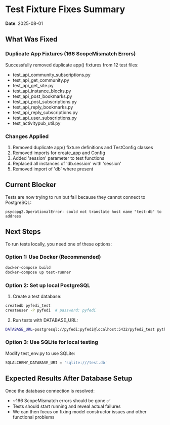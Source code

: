 # Test Fixture Fixes Summary

**Date**: 2025-08-01

## What Was Fixed

### Duplicate App Fixtures (166 ScopeMismatch Errors)
Successfully removed duplicate app() fixtures from 12 test files:
- test_api_community_subscriptions.py
- test_api_get_community.py
- test_api_get_site.py
- test_api_instance_blocks.py
- test_api_post_bookmarks.py
- test_api_post_subscriptions.py
- test_api_reply_bookmarks.py
- test_api_reply_subscriptions.py
- test_api_user_subscriptions.py
- test_activitypub_util.py

### Changes Applied
1. Removed duplicate app() fixture definitions and TestConfig classes
2. Removed imports for create_app and Config
3. Added 'session' parameter to test functions
4. Replaced all instances of 'db.session' with 'session'
5. Removed import of 'db' where present

## Current Blocker

Tests are now trying to run but fail because they cannot connect to PostgreSQL:
```
psycopg2.OperationalError: could not translate host name "test-db" to address
```

## Next Steps

To run tests locally, you need one of these options:

### Option 1: Use Docker (Recommended)
```bash
docker-compose build
docker-compose up test-runner
```

### Option 2: Set up local PostgreSQL
1. Create a test database:
```bash
createdb pyfedi_test
createuser -P pyfedi  # password: pyfedi
```

2. Run tests with DATABASE_URL:
```bash
DATABASE_URL=postgresql://pyfedi:pyfedi@localhost:5432/pyfedi_test python -m pytest tests/
```

### Option 3: Use SQLite for local testing
Modify test_env.py to use SQLite:
```python
SQLALCHEMY_DATABASE_URI = 'sqlite:///test.db'
```

## Expected Results After Database Setup

Once the database connection is resolved:
- ~166 ScopeMismatch errors should be gone ✅
- Tests should start running and reveal actual failures
- We can then focus on fixing model constructor issues and other functional problems